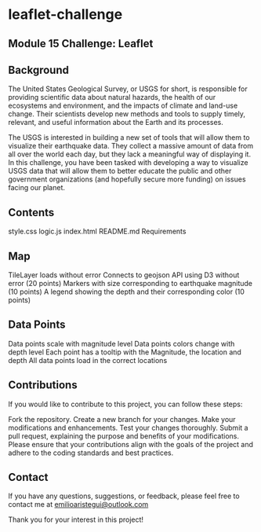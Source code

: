 # leaflet-challenge

## Module 15 Challenge: Leaflet

## Background

The United States Geological Survey, or USGS for short, is responsible for providing scientific data about natural hazards, the health of our ecosystems and environment, and the impacts of climate and land-use change. Their scientists develop new methods and tools to supply timely, relevant, and useful information about the Earth and its processes.

The USGS is interested in building a new set of tools that will allow them to visualize their earthquake data. They collect a massive amount of data from all over the world each day, but they lack a meaningful way of displaying it. In this challenge, you have been tasked with developing a way to visualize USGS data that will allow them to better educate the public and other government organizations (and hopefully secure more funding) on issues facing our planet.

## Contents

style.css
logic.js
index.html
README.md
Requirements

## Map

TileLayer loads without error
Connects to geojson API using D3 without error (20 points)
Markers with size corresponding to earthquake magnitude (10 points)
A legend showing the depth and their corresponding color (10 points)
## Data Points

Data points scale with magnitude level
Data points colors change with depth level
Each point has a tooltip with the Magnitude, the location and depth
All data points load in the correct locations
## Contributions

If you would like to contribute to this project, you can follow these steps:

Fork the repository. Create a new branch for your changes. Make your modifications and enhancements. Test your changes thoroughly. Submit a pull request, explaining the purpose and benefits of your modifications. Please ensure that your contributions align with the goals of the project and adhere to the coding standards and best practices.

## Contact

If you have any questions, suggestions, or feedback, please feel free to contact me at emilioaristegui@outlook.com

Thank you for your interest in this project!

